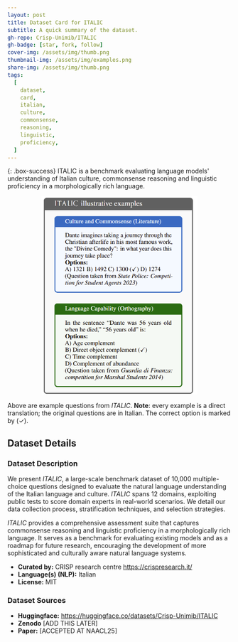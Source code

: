 ```yaml
---
layout: post
title: Dataset Card for ITALIC
subtitle: A quick summary of the dataset.
gh-repo: Crisp-Unimib/ITALIC
gh-badge: [star, fork, follow]
cover-img: /assets/img/thumb.png
thumbnail-img: /assets/img/examples.png
share-img: /assets/img/thumb.png
tags:
  [
    dataset,
    card,
    italian,
    culture,
    commonsense,
    reasoning,
    linguistic,
    proficiency,
  ]
---
```


<!-- Provide a quick summary of the dataset. -->

{: .box-success}
ITALIC is a benchmark evaluating language models' understanding of Italian culture, commonsense reasoning and linguistic proficiency in a morphologically rich language.

<center><img src="./assets/img/examples.png" width="350" /></center>

Above are example questions from _ITALIC_. **Note**: every example is a direct translation; the original questions
are in Italian. The correct option is marked by (✓).

## Dataset Details

### Dataset Description

<!-- Provide a longer summary of what this dataset is. -->

We present _ITALIC_, a large-scale benchmark dataset of 10,000 multiple-choice questions designed to evaluate the natural language understanding of the Italian language and culture.
_ITALIC_ spans 12 domains, exploiting public tests to score domain experts in real-world scenarios.
We detail our data collection process, stratification techniques, and selection strategies.

_ITALIC_ provides a comprehensive assessment suite that captures commonsense reasoning and linguistic proficiency in a morphologically rich language.
It serves as a benchmark for evaluating existing models and as a roadmap for future research, encouraging the development of more sophisticated and culturally aware natural language systems.

- **Curated by:** CRISP research centre https://crispresearch.it/
- **Language(s) (NLP):** Italian
- **License:** MIT

### Dataset Sources

<!-- Provide the basic links for the dataset. -->

- **Huggingface:** https://huggingface.co/datasets/Crisp-Unimib/ITALIC
- **Zenodo** [ADD THIS LATER]
- **Paper:** [ACCEPTED AT NAACL25]
